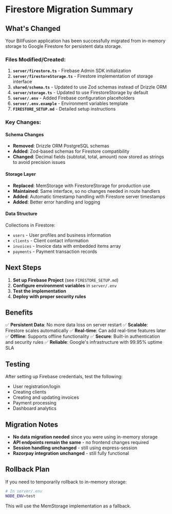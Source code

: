# Firestore Migration Summary

## What's Changed

Your BillFusion application has been successfully migrated from in-memory storage to Google Firestore for persistent data storage.

### Files Modified/Created:

1. **`server/firestore.ts`** - Firebase Admin SDK initialization
2. **`server/firestoreStorage.ts`** - Firestore implementation of storage interface
3. **`shared/schema.ts`** - Updated to use Zod schemas instead of Drizzle ORM
4. **`server/storage.ts`** - Updated to use FirestoreStorage by default
5. **`server/.env`** - Added Firebase configuration placeholders
6. **`server/.env.example`** - Environment variables template
7. **`FIRESTORE_SETUP.md`** - Detailed setup instructions

### Key Changes:

#### Schema Changes
- **Removed**: Drizzle ORM PostgreSQL schemas
- **Added**: Zod-based schemas for Firestore compatibility
- **Changed**: Decimal fields (subtotal, total, amount) now stored as strings to avoid precision issues

#### Storage Layer
- **Replaced**: MemStorage with FirestoreStorage for production use
- **Maintained**: Same interface, so no changes needed in route handlers
- **Added**: Automatic timestamp handling with Firestore server timestamps
- **Added**: Better error handling and logging

#### Data Structure
Collections in Firestore:
- `users` - User profiles and business information
- `clients` - Client contact information
- `invoices` - Invoice data with embedded items array
- `payments` - Payment transaction records

## Next Steps

1. **Set up Firebase Project** (see `FIRESTORE_SETUP.md`)
2. **Configure environment variables** in `server/.env`
3. **Test the implementation**
4. **Deploy with proper security rules**

## Benefits

✅ **Persistent Data**: No more data loss on server restart
✅ **Scalable**: Firestore scales automatically
✅ **Real-time**: Can add real-time features later
✅ **Offline**: Supports offline functionality
✅ **Secure**: Built-in authentication and security rules
✅ **Reliable**: Google's infrastructure with 99.95% uptime SLA

## Testing

After setting up Firebase credentials, test the following:
- User registration/login
- Creating clients
- Creating and updating invoices
- Payment processing
- Dashboard analytics

## Migration Notes

- **No data migration needed** since you were using in-memory storage
- **API endpoints remain the same** - no frontend changes required
- **Session handling unchanged** - still using express-session
- **Razorpay integration unchanged** - still fully functional

## Rollback Plan

If you need to temporarily rollback to in-memory storage:
```bash
# In server/.env
NODE_ENV=test
```

This will use the MemStorage implementation as a fallback.